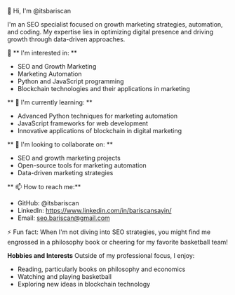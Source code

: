 👋 Hi, I'm @itsbariscan

I'm an SEO specialist focused on growth marketing strategies, automation, and coding. My expertise lies in optimizing digital presence and driving growth through data-driven approaches.

👀 ** I'm interested in: **

- SEO and Growth Marketing
- Marketing Automation
- Python and JavaScript programming
- Blockchain technologies and their applications in marketing


** 🌱 I'm currently learning: **

- Advanced Python techniques for marketing automation
- JavaScript frameworks for web development
- Innovative applications of blockchain in digital marketing


** 💞️ I'm looking to collaborate on: **

- SEO and growth marketing projects
- Open-source tools for marketing automation
- Data-driven marketing strategies


** 📫 How to reach me:**

- GitHub: @itsbariscan
- LinkedIn: https://www.linkedin.com/in/bariscansayin/
- Email: seo.bariscan@gmail.com


⚡ Fun fact: When I'm not diving into SEO strategies, you might find me engrossed in a philosophy book or cheering for my favorite basketball team!

**Hobbies and Interests**
Outside of my professional focus, I enjoy:
- Reading, particularly books on philosophy and economics
- Watching and playing basketball
- Exploring new ideas in blockchain technology

